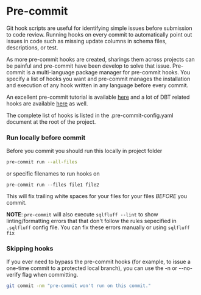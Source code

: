 # Pre-commit
 Git hook scripts are useful for identifying simple issues before submission to code review. Running hooks on every commit to automatically point out issues in code such as missing update columns in schema files, descriptions, or test.

 As more pre-commit hooks are created, sharings them across projects can be painful and pre-commit have been develop to solve that issue. Pre-commit is a multi-language package manager for pre-commit hooks. You specify a list of hooks you want and pre-commit manages the installation and execution of any hook written in any language before every commit.

An excellent pre-commit tutorial is available [here](https://www.elliotjordan.com/posts/pre-commit-01-intro/) and a lot of DBT related hooks are available [here](https://github.com/offbi/pre-commit-dbt) as well.

The complete list of hooks is listed in the .pre-commit-config.yaml document
at the root of the project.

### Run locally before commit
Before you commit you should run this locally in project folder
```bash
pre-commit run --all-files
```
or specific filenames to run hooks on
```
pre-commit run --files file1 file2
```
This will fix trailing white spaces for your files for your files *BEFORE* you commit.

**NOTE**: `pre-commit` will also execute `sqlfluff --lint` to show linting/formatting errors that that don't follow the rules sepecified in `.sqlfluff` config file.
You can fix these errors manually or using `sqlfluff fix`

### Skipping hooks

If you ever need to bypass the pre-commit hooks (for example, to issue a one-time commit to a protected local branch), you can use the -n or --no-verify flag when committing.

```bash
git commit -nm "pre-commit won't run on this commit."
```
